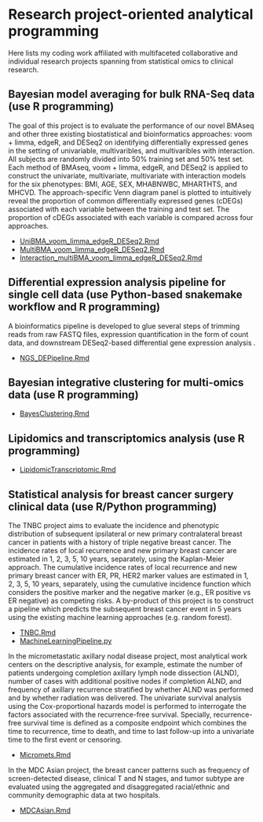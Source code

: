 # Research project-oriented analytical programming

Here lists my coding work affiliated with multifaceted collaborative and individual research projects spanning from statistical omics to clinical research.


## **Bayesian model averaging for bulk RNA-Seq data (use R programming)**
The goal of this project is to evaluate the performance  of our novel BMAseq and other three existing biostatistical and bioinformatics approaches: voom + limma, edgeR, and DESeq2 on identifying differentially expressed genes in the setting of univariable, multivaribles, and multivaribles with interaction. All subjects are randomly divided into 50% training set and 50% test set. Each method of BMAseq,  voom + limma, edgeR, and DESeq2 is applied to construct the univariate, multivariate, multivariate with interaction models for the six phenotypes: BMI, AGE, SEX, MHABNWBC, MHARTHTS, and MHCVD. The approach-specific Venn diagram panel is plotted to intuitively reveal the proportion of common differentially expressed genes (cDEGs) associated with each variable between the training and test set. The proportion of cDEGs associated with each variable is compared across four approaches.

- [UniBMA_voom_limma_edgeR_DESeq2.Rmd](UniBMA_voom_limma_edgeR_DESeq2.Rmd)
- [MultiBMA_voom_limma_edgeR_DESeq2.Rmd](MultiBMA_voom_limma_edgeR_DESeq2.Rmd)
- [Interaction_multiBMA_voom_limma_edgeR_DESeq2.Rmd](Interaction_multiBMA_voom_limma_edgeR_DESeq2.Rmd)
  
## **Differential expression analysis pipeline for single cell data (use Python-based snakemake workflow and R programming)**
A bioinformatics pipeline is developed to glue several steps of trimming reads from raw FASTQ files, expression quantification in the form of count data, and downstream DESeq2-based differential gene expression analysis .
  - [NGS_DEPipeline.Rmd](NGS_DEPipeline.Rmd)

## **Bayesian integrative clustering for multi-omics data (use R programming)**
  - [BayesClustering.Rmd](BayesClustering.Rmd)
 
## **Lipidomics and transcriptomics analysis (use R programming)**
  - [LipidomicTranscriptomic.Rmd](LipidomicTranscriptomic.Rmd)

## **Statistical analysis for breast cancer surgery clinical data (use R/Python programming)**
The TNBC project aims to evaluate the incidence and phenotypic distribution of subsequent ipsilateral or new primary contralateral breast cancer in patients with a history of triple negative breast cancer. The incidence rates of local recurrence and new primary breast cancer are estimated in 1, 2, 3, 5, 10 years, separately, using the Kaplan-Meier approach. The cumulative incidence rates of local recurrence and new primary breast cancer with ER, PR, HER2 marker values are estimated in 1, 2, 3, 5, 10 years, separately, using the cumulative incidence function which considers the positive marker and the negative marker (e.g., ER positive vs ER negative) as competing risks. A by-product of this project is to construct a pipeline which predicts the subsequent breast cancer event in 5 years using the existing machine learning approaches (e.g. random forest).

- [TNBC.Rmd](TNBC.Rmd)
- [MachineLearningPipeline.py](MachineLearningPipeline.py)

In the micrometastatic axillary nodal disease project, most analytical work centers on the descriptive analysis, for example, estimate the number of patients undergoing completion axillary lymph node dissection (ALND), number of cases with additional positive nodes if completion ALND, and frequency of axillary recurrence stratified by whether ALND was performed and by whether radiation was delivered. The univariate survival analysis using the Cox-proportional hazards model is performed to interrogate the factors associated with the recurrence-free survival. Specially, recurrence-free survival time is defined as a composite endpoint which combines the time to recurrence, time to death, and time to last follow-up into a univariate time to the first event or censoring. 

- [Micromets.Rmd](Micromets.Rmd)

In the MDC Asian project, the breast cancer patterns such as frequency of screen-detected disease, clinical T and N stages, and tumor subtype are evaluated using the aggregated and disaggregated racial/ethnic and community demographic data at two hospitals.
- [MDCAsian.Rmd](MDCAsian.Rmd)

